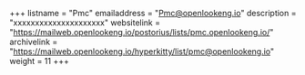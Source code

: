 +++
listname = "Pmc"
emailaddress = "Pmc@openlookeng.io"
description = "xxxxxxxxxxxxxxxxxxxxx"
websitelink = "https://mailweb.openlookeng.io/postorius/lists/pmc.openlookeng.io/"
archivelink = "https://mailweb.openlookeng.io/hyperkitty/list/pmc@openlookeng.io"
weight = 11
+++
